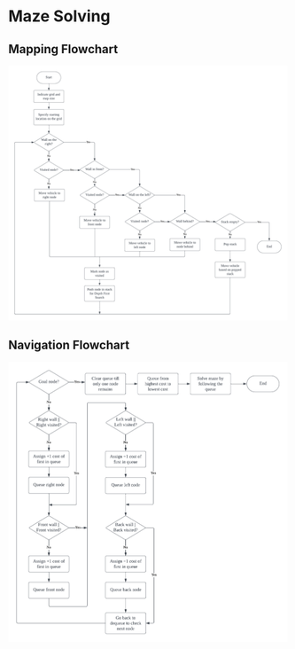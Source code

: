 # Maze Solving

## Mapping Flowchart
![mapping](../../images/driver_maze_solving/driver_map_flow.png)

## Navigation Flowchart
![mapping](../../images/driver_maze_solving/driver_solve_flow.png)
